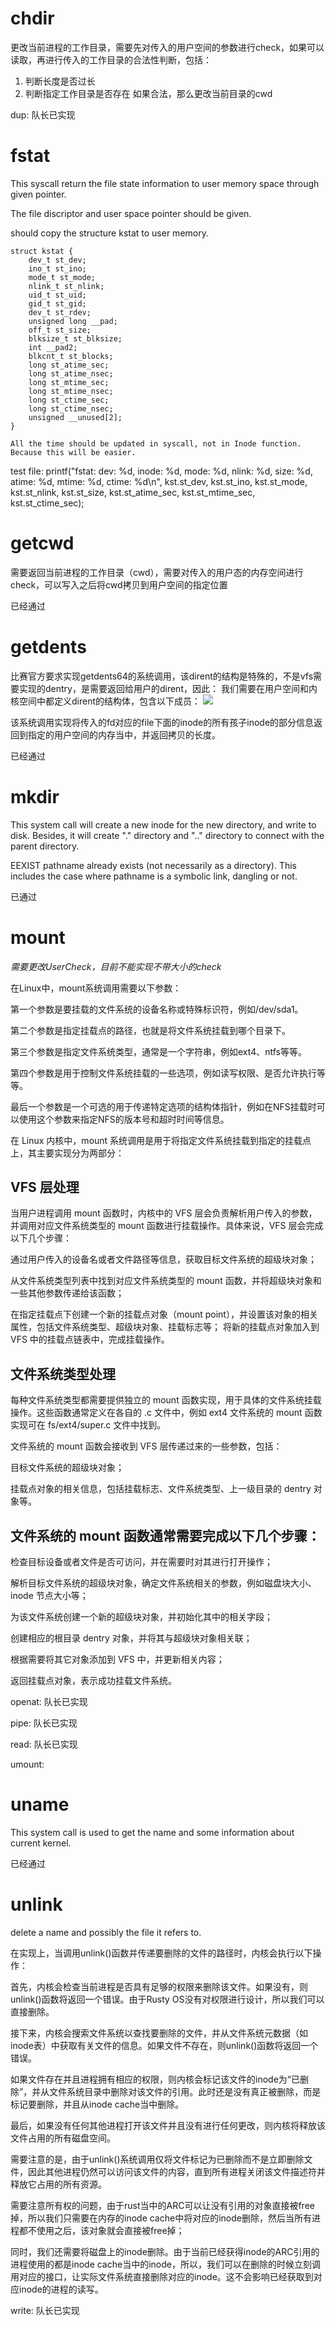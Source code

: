 # chdir

更改当前进程的工作目录，需要先对传入的用户空间的参数进行check，如果可以读取，再进行传入的工作目录的合法性判断，包括：
1. 判断长度是否过长
2. 判断指定工作目录是否存在
如果合法，那么更改当前目录的cwd

dup: 队长已实现

# fstat

This syscall return the file state information to user memory space through given pointer.

The file discriptor and user space pointer should be given.

should copy the structure kstat to user memory.

```
struct kstat {
	dev_t st_dev;
	ino_t st_ino;
	mode_t st_mode;
	nlink_t st_nlink;
	uid_t st_uid;
	gid_t st_gid;
	dev_t st_rdev;
	unsigned long __pad;
	off_t st_size;
	blksize_t st_blksize;
	int __pad2;
	blkcnt_t st_blocks;
	long st_atime_sec;
	long st_atime_nsec;
	long st_mtime_sec;
	long st_mtime_nsec;
	long st_ctime_sec;
	long st_ctime_nsec;
	unsigned __unused[2];
}

All the time should be updated in syscall, not in Inode function. Because this will be easier.

```
test file:
printf("fstat: dev: %d, inode: %d, mode: %d, nlink: %d, size: %d, atime: %d, mtime: %d, ctime: %d\n",
	      kst.st_dev, kst.st_ino, kst.st_mode, kst.st_nlink, kst.st_size, kst.st_atime_sec, kst.st_mtime_sec, kst.st_ctime_sec);

# getcwd

需要返回当前进程的工作目录（cwd），需要对传入的用户态的内存空间进行check，可以写入之后将cwd拷贝到用户空间的指定位置

已经通过

# getdents

比赛官方要求实现getdents64的系统调用，该dirent的结构是特殊的，不是vfs需要实现的dentry，是需要返回给用户的dirent，因此：
我们需要在用户空间和内核空间中都定义dirent的结构体，包含以下成员：
![](fig/dirent_struct.png)

该系统调用实现将传入的fd对应的file下面的inode的所有孩子inode的部分信息返回到指定的用户空间的内存当中，并返回拷贝的长度。

已经通过

# mkdir

This system call will create a new inode for the new directory, and write to disk. Besides, it will create "." directory and ".." directory to connect with the parent directory.

EEXIST pathname already exists (not necessarily as a directory). This includes the case where pathname is a symbolic link, dangling or not.

已通过

# mount

*需要更改UserCheck，目前不能实现不带大小的check*

在Linux中，mount系统调用需要以下参数：

第一个参数是要挂载的文件系统的设备名称或特殊标识符，例如/dev/sda1。

第二个参数是指定挂载点的路径，也就是将文件系统挂载到哪个目录下。

第三个参数是指定文件系统类型，通常是一个字符串，例如ext4、ntfs等等。

第四个参数是用于控制文件系统挂载的一些选项，例如读写权限、是否允许执行等等。

最后一个参数是一个可选的用于传递特定选项的结构体指针，例如在NFS挂载时可以使用这个参数来指定NFS的版本号和超时时间等信息。

在 Linux 内核中，mount 系统调用是用于将指定文件系统挂载到指定的挂载点上，其主要实现分为两部分：

## VFS 层处理

当用户进程调用 mount 函数时，内核中的 VFS 层会负责解析用户传入的参数，并调用对应文件系统类型的 mount 函数进行挂载操作。具体来说，VFS 层会完成以下几个步骤：

通过用户传入的设备名或者文件路径等信息，获取目标文件系统的超级块对象；

从文件系统类型列表中找到对应文件系统类型的 mount 函数，并将超级块对象和一些其他参数传递给该函数；

在指定挂载点下创建一个新的挂载点对象（mount point），并设置该对象的相关属性，包括文件系统类型、超级块对象、挂载标志等；
将新的挂载点对象加入到 VFS 中的挂载点链表中，完成挂载操作。

## 文件系统类型处理

每种文件系统类型都需要提供独立的 mount 函数实现，用于具体的文件系统挂载操作。这些函数通常定义在各自的 .c 文件中，例如 ext4 文件系统的 mount 函数实现可在 fs/ext4/super.c 文件中找到。

文件系统的 mount 函数会接收到 VFS 层传递过来的一些参数，包括：

目标文件系统的超级块对象；

挂载点对象的相关信息，包括挂载标志、文件系统类型、上一级目录的 dentry 对象等。

## 文件系统的 mount 函数通常需要完成以下几个步骤：

检查目标设备或者文件是否可访问，并在需要时对其进行打开操作；

解析目标文件系统的超级块对象，确定文件系统相关的参数，例如磁盘块大小、inode 节点大小等；

为该文件系统创建一个新的超级块对象，并初始化其中的相关字段；

创建相应的根目录 dentry 对象，并将其与超级块对象相关联；

根据需要将其它对象添加到 VFS 中，并更新相关内容；

返回挂载点对象，表示成功挂载文件系统。

openat: 队长已实现

pipe: 队长已实现

read: 队长已实现

umount:

# uname

This system call is used to get the name and some information about current kernel.

已经通过

# unlink

delete a name and possibly the file it refers to.

在实现上，当调用unlink()函数并传递要删除的文件的路径时，内核会执行以下操作：

首先，内核会检查当前进程是否具有足够的权限来删除该文件。如果没有，则unlink()函数将返回一个错误。由于Rusty OS没有对权限进行设计，所以我们可以直接删除。

接下来，内核会搜索文件系统以查找要删除的文件，并从文件系统元数据（如inode表）中获取有关文件的信息。如果文件不存在，则unlink()函数将返回一个错误。

如果文件存在并且进程拥有相应的权限，则内核会标记该文件的inode为“已删除”，并从文件系统目录中删除对该文件的引用。此时还是没有真正被删除，而是标记要删除，并且从inode cache当中删除。

最后，如果没有任何其他进程打开该文件并且没有进行任何更改，则内核将释放该文件占用的所有磁盘空间。

需要注意的是，由于unlink()系统调用仅将文件标记为已删除而不是立即删除文件，因此其他进程仍然可以访问该文件的内容，直到所有进程关闭该文件描述符并释放它占用的所有资源。

需要注意所有权的问题，由于rust当中的ARC可以让没有引用的对象直接被free掉，所以我们只需要在内存的inode cache中将对应的inode删除，然后当所有进程都不使用之后，该对象就会直接被free掉；

同时，我们还需要将磁盘上的inode删除。由于当前已经获得inode的ARC引用的进程使用的都是inode cache当中的inode，所以，我们可以在删除的时候立刻调用对应的接口，让实际文件系统直接删除对应的inode。这不会影响已经获取到对应inode的进程的读写。

write: 队长已实现